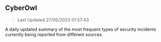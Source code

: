 ## CyberOwl 
> Last Updated 27/05/2023 01:57:43 


A daily updated summary of the most frequent types of security incidents currently being reported from different sources.

